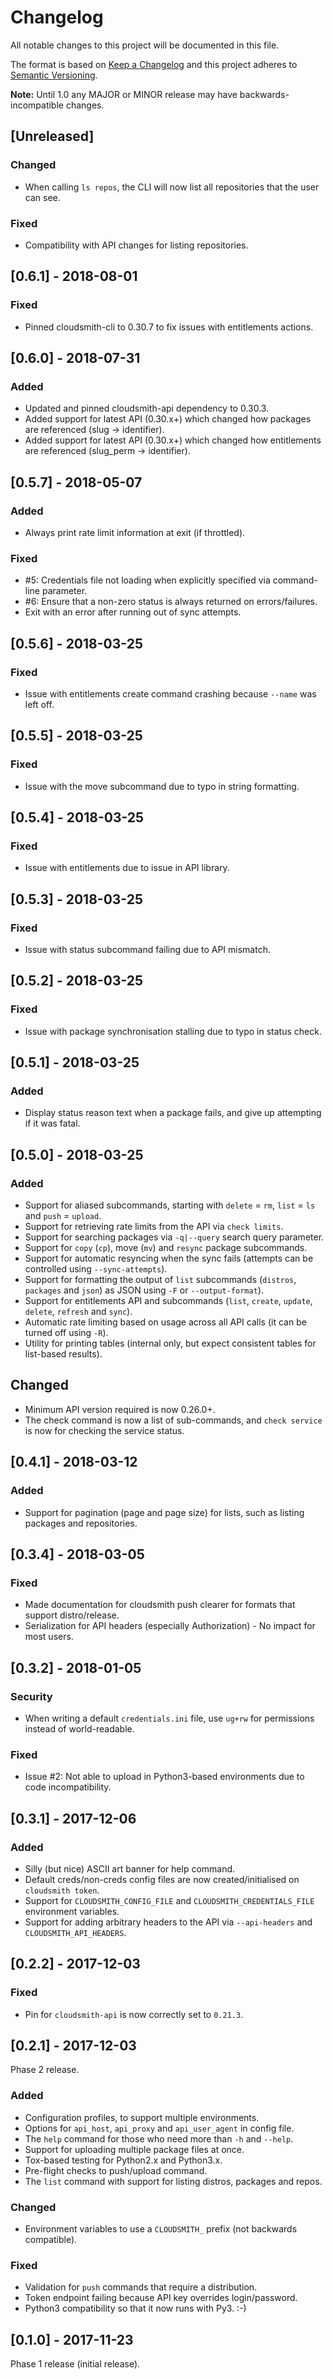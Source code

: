 # Changelog

All notable changes to this project will be documented in this file.

The format is based on [Keep a Changelog](http://keepachangelog.com/en/1.0.0/) and this project adheres to [Semantic Versioning](http://semver.org/spec/v2.0.0.html).

**Note:** Until 1.0 any MAJOR or MINOR release may have backwards-incompatible changes.


## [Unreleased]

### Changed

- When calling `ls repos`, the CLI will now list all repositories that the user can see.

### Fixed

- Compatibility with API changes for listing repositories.


## [0.6.1] - 2018-08-01

### Fixed

- Pinned cloudsmith-cli to 0.30.7 to fix issues with entitlements actions.


## [0.6.0] - 2018-07-31

### Added

- Updated and pinned cloudsmith-api dependency to 0.30.3.
- Added support for latest API (0.30.x+) which changed how packages are referenced (slug -> identifier).
- Added support for latest API (0.30.x+) which changed how entitlements are referenced (slug_perm -> identifier).


## [0.5.7] - 2018-05-07

### Added

- Always print rate limit information at exit (if throttled).

### Fixed

- #5: Credentials file not loading when explicitly specified via command-line parameter.
- #6: Ensure that a non-zero status is always returned on errors/failures.
- Exit with an error after running out of sync attempts.


## [0.5.6] - 2018-03-25

### Fixed

- Issue with entitlements create command crashing because `--name` was left off.


## [0.5.5] - 2018-03-25

### Fixed

- Issue with the move subcommand due to typo in string formatting.


## [0.5.4] - 2018-03-25

### Fixed

- Issue with entitlements due to issue in API library.


## [0.5.3] - 2018-03-25

### Fixed

- Issue with status subcommand failing due to API mismatch.


## [0.5.2] - 2018-03-25

### Fixed

- Issue with package synchronisation stalling due to typo in status check.


## [0.5.1] - 2018-03-25

### Added

- Display status reason text when a package fails, and give up attempting if it was fatal.


## [0.5.0] - 2018-03-25

### Added

- Support for aliased subcommands, starting with `delete` = `rm`, `list` = `ls` and `push` = `upload`.
- Support for retrieving rate limits from the API via `check limits`.
- Support for searching packages via `-q|--query` search query parameter.
- Support for `copy` (`cp`), move (`mv`) and `resync` package subcommands.
- Support for automatic resyncing when the sync fails (attempts can be controlled using `--sync-attempts`).
- Support for formatting the output of `list` subcommands (`distros`, `packages` and `json`) as JSON using `-F` or `--output-format`).
- Support for entitlements API and subcommands (`list`, `create`, `update`, `delete`, `refresh` and `sync`).
- Automatic rate limiting based on usage across all API calls (it can be turned off using `-R`).
- Utility for printing tables (internal only, but expect consistent tables for list-based results).


## Changed

- Minimum API version required is now 0.26.0+.
- The check command is now a list of sub-commands, and `check service` is now for checking the service status.


## [0.4.1] - 2018-03-12

### Added

- Support for pagination (page and page size) for lists, such as listing packages and repositories.


## [0.3.4] - 2018-03-05

### Fixed

- Made documentation for cloudsmith push clearer for formats that support distro/release.
- Serialization for API headers (especially Authorization) - No impact for most users.


## [0.3.2] - 2018-01-05

### Security

- When writing a default `credentials.ini` file, use `ug+rw` for permissions instead of world-readable.

### Fixed

- Issue #2: Not able to upload in Python3-based environments due to code incompatibility.


## [0.3.1] - 2017-12-06

### Added

- Silly (but nice) ASCII art banner for help command.
- Default creds/non-creds config files are now created/initialised on `cloudsmith token`.
- Support for `CLOUDSMITH_CONFIG_FILE` and `CLOUDSMITH_CREDENTIALS_FILE` environment variables.
- Support for adding arbitrary headers to the API via `--api-headers` and `CLOUDSMITH_API_HEADERS`.


## [0.2.2] - 2017-12-03

### Fixed

- Pin for `cloudsmith-api` is now correctly set to `0.21.3`.


## [0.2.1] - 2017-12-03

Phase 2 release.

### Added

- Configuration profiles, to support multiple environments.
- Options for `api_host`, `api_proxy` and `api_user_agent` in config file.
- The `help` command for those who need more than `-h` and `--help`.
- Support for uploading multiple package files at once.
- Tox-based testing for Python2.x and Python3.x.
- Pre-flight checks to push/upload command.
- The `list` command with support for listing distros, packages and repos.

### Changed

- Environment variables to use a `CLOUDSMITH_` prefix (not backwards compatible).

### Fixed

- Validation for `push` commands that require a distribution.
- Token endpoint failing because API key overrides login/password.
- Python3 compatibility so that it now runs with Py3. :-)


## [0.1.0] - 2017-11-23

Phase 1 release (initial release).
